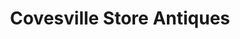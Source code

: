 ---
title: "Covesville Store Antiques"
url: /covesville/covesville-store-antiques/
shop: Antiquitäten
---